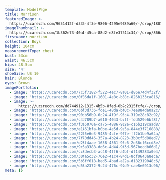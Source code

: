 ```yaml
---
template: ModelPage
title: Morrison
featuredImage: >-
  https://ucarecdn.com/9651412f-d336-4f3e-9806-4295e9689a60/-/crop/1807x889/410,427/-/preview/
imageThumbnail: >-
  https://ucarecdn.com/1b362e73-40a1-45ca-88d2-e8fe37344c34/-/crop/866x1117/597,923/-/preview/
firstName: Morrison
collection: Boys
height: 104cm
measurementType: chest
bust: 53cm
waist: 46.5cm
hips: 48.5cm
size: '4'
shoeSize: US 10
hair: Blonde
eyes: Brown
imagePortfolio:
  - image: 'https://ucarecdn.com/7c6f7182-f522-4ec7-8a01-d86e74d4f32f/'
  - image: 'https://ucarecdn.com/0f86da1f-1601-4e8c-b38c-826b133ca816/'
  - image: >-
      https://ucarecdn.com/dd744912-1315-4b5b-8fed-0b7c2315fcfe/-/crop/1447x1047/544,195/-/preview/
  - image: 'https://ucarecdn.com/6bf3d736-fde1-48da-bf0c-7ee884da0a2c/'
  - image: 'https://ucarecdn.com/90db56b9-6c24-4f9f-96c4-319e28c82c92/'
  - image: 'https://ucarecdn.com/c4d789b7-a610-4043-bcff-fdd529e6bf8f/'
  - image: 'https://ucarecdn.com/f3e5070a-ca75-4886-912e-c16b219caad8/'
  - image: 'https://ucarecdn.com/e1461bfa-b0be-4e5d-9a5a-844e3f716888/'
  - image: 'https://ucarecdn.com/22f5e6e3-9485-4cfe-907e-ff2b1be9a64a/'
  - image: 'https://ucarecdn.com/7f70dd46-357a-4b24-8723-3b0cf5d88ed7/'
  - image: 'https://ucarecdn.com/d23f4aae-1658-4561-96c6-2e36cf6ccd8e/'
  - image: 'https://ucarecdn.com/9c6a3388-dd6c-4d44-9f3d-567becdb66d1/'
  - image: 'https://ucarecdn.com/cc8decb3-ac48-4ff6-a1bf-df149283a0e4/'
  - image: 'https://ucarecdn.com/304a5c32-76e2-41c4-84d1-8cf0643a8eca/'
  - image: 'https://ucarecdn.com/5b6ff618-bed5-4bad-a12a-d182319048c6/'
  - image: 'https://ucarecdn.com/d53a2372-9c24-476c-97d9-cae8e6913c96/'
meta: {}
---
```


